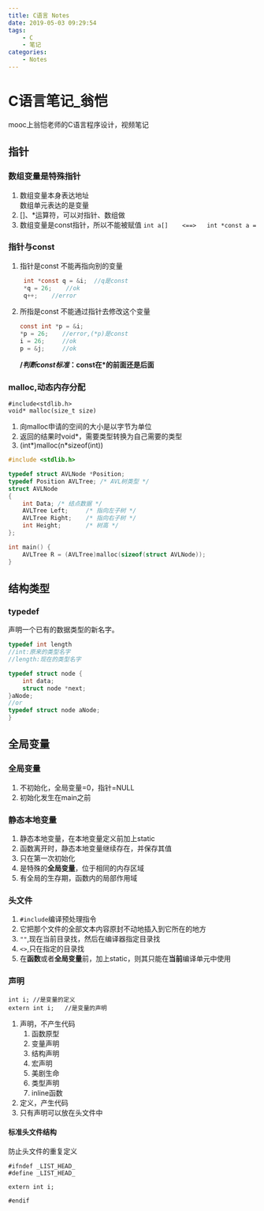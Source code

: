 ```yaml
---
title: C语言 Notes
date: 2019-05-03 09:29:54
tags:
    - C
    - 笔记
categories:
    - Notes
---
```

# C语言笔记_翁恺

mooc上翁恺老师的C语言程序设计，视频笔记

## 指针
### 数组变量是特殊指针
1. 数组变量本身表达地址  
   数组单元表达的是变量
2. []、*运算符，可以对指针、数组做
3. 数组变量是const指针，所以不能被赋值
    `int a[]    <==>   int *const a = `

### 指针与const
1. 指针是const
    不能再指向别的变量
   ```C
    int *const q = &i;  //q是const
    *q = 26;    //ok
    q++;    //error
   ```
2. 所指是const
    不能通过指针去修改这个变量
    ```C
    const int *p = &i;
    *p = 26;    //error,(*p)是const
    i = 26;     //ok
    p = &j;     //ok
    ```
    **/*判断const标准*：const在*的前面还是后面**

### malloc,动态内存分配
    #include<stdlib.h>
    void* malloc(size_t size)
1. 向malloc申请的空间的大小是以字节为单位
2. 返回的结果时void*，需要类型转换为自己需要的类型
3. (int*)malloc(n*sizeof(int))
```C
#include <stdlib.h>

typedef struct AVLNode *Position;
typedef Position AVLTree; /* AVL树类型 */
struct AVLNode
{
    int Data; /* 结点数据 */
    AVLTree Left;     /* 指向左子树 */
    AVLTree Right;    /* 指向右子树 */
    int Height;       /* 树高 */
};

int main() {
    AVLTree R = (AVLTree)malloc(sizeof(struct AVLNode));
}
```


## 结构类型
### typedef
声明一个已有的数据类型的新名字。  
```C
typedef int length
//int:原来的类型名字  
//length:现在的类型名字

typedef struct node {
    int data;
    struct node *next;
}aNode;
//or
typedef struct node aNode;
}
```

## 全局变量
### 全局变量
1. 不初始化，全局变量=0，指针=NULL
2. 初始化发生在main之前

### 静态本地变量
1. 静态本地变量，在本地变量定义前加上static
2. 函数离开时，静态本地变量继续存在，并保存其值
3. 只在第一次初始化
4. 是特殊的**全局变量**，位于相同的内存区域
5. 有全局的生存期，函数内的局部作用域

### 头文件
1. `#include`编译预处理指令
2. 它把那个文件的全部文本内容原封不动地插入到它所在的地方
3. `""`,现在当前目录找，然后在编译器指定目录找
4. `<>`,只在指定的目录找
5. 在**函数**或者**全局变量**前，加上static，则其只能在**当前**编译单元中使用

### 声明
    int i; //是变量的定义
    extern int i;   //是变量的声明
1. 声明，不产生代码
   1. 函数原型
   2. 变量声明
   3. 结构声明
   4. 宏声明
   5. 美剧生命
   6. 类型声明
   7. inline函数
2. 定义，产生代码
3. 只有声明可以放在头文件中
#### 标准头文件结构
防止头文件的重复定义

    #ifndef _LIST_HEAD_
    #define _LIST_HEAD_

    extern int i;

    #endif